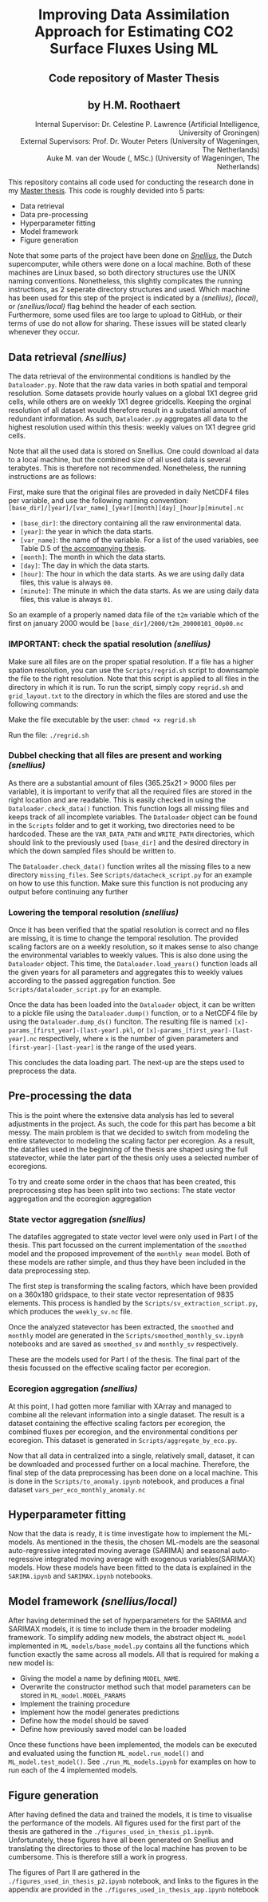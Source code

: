 # <center> Improving Data Assimilation Approach for Estimating CO2 Surface Fluxes Using ML </center>
## <center> Code repository of Master Thesis </center>
## <center> by H.M. Roothaert </center>

<div style="text-align: right"> Internal Supervisor: Dr. Celestine P. Lawrence (Artificial Intelligence, University of Groningen) <br>
External Supervisors: Prof. Dr. Wouter Peters (University of Wageningen, The Netherlands) <br>
Auke M. van der Woude (, MSc.) (University of Wageningen, The Netherlands) </div>

This repository contains all code used for conducting the research done in my [Master thesis](https://fse.studenttheses.ub.rug.nl/id/eprint/28972). This code is roughly devided into 5 parts:
- Data retrieval
- Data pre-processing
- Hyperparameter fitting
- Model framework
- Figure generation

Note that some parts of the project have been done on [<i>Snellius</i>](https://www.surf.nl/en/dutch-national-supercomputer-snellius), the Dutch supercomputer, while others were done on a local machine. 
Both of these machines are Linux based, so both directory structures use the UNIX naming conventions. 
Nonetheless, this slightly complicates the running instructions, as 2 seperate directory structures and used. 
Which machine has been used for this step of the project is indicated by a _(snellius)_,  _(local)_, or _(snellius/local)_ flag behind the header of each section.  
Furthermore, some used files are too large to upload to GitHub, or their terms of use do not allow for sharing. 
These issues will be stated clearly whenever they occur.

## Data retrieval _(snellius)_

The data retrieval of the environmental conditions is handled by the `Dataloader.py`. Note that the raw data varies in both spatial and temporal resolution. Some datasets provide hourly values on a global 1X1 degree grid cells, while others are on weekly 1X1 degree gridcells. Keeping the orginal resolution of all dataset would therefore result in a substantial amount of redundant information. As such, `Dataloader.py` aggregates all data to the highest resolution used within this thesis: weekly values on 1X1 degree grid cells. 

Note that all the used data is stored on Snellius. 
One could download al data to a local machine, but the combined size of all used data is several terabytes. This is therefore not recommended. Nonetheless, the running instructions are as follows:

First, make sure that the original files are proveded in daily NetCDF4 files per variable, and use the following naming convention:
`[base_dir]/[year]/[var_name]_[year][month][day]_[hour]p[minute].nc`

- `[base_dir]`: the directory containing all the raw environmental data. 
- `[year]`: the year in which the data starts. 
- `[var_name]`: the name of the variable. For a list of the used variables, see Table D.5 of [the accompanying thesis](https://fse.studenttheses.ub.rug.nl/id/eprint/28972).
- `[month]`: The month in which the data starts.
- `[day]`: The day in which the data starts.
- `[hour]`: The hour in which the data starts. As we are using daily data files, this value is always `00`.
- `[minute]`: The minute in which the data starts. As we are using daily data files, this value is always `01`.

So an example of a properly named data file of the `t2m` variable which of the first on january 2000 would be `[base_dir]/2000/t2m_20000101_00p00.nc`

### IMPORTANT: check the spatial resolution _(snellius)_
Make sure all files are on the proper spatial resolution. If a file has a higher spation resolution, you can use the `Scripts/regrid.sh` script to downsample the file to the right resolution. Note that this script is applied to all files in the directory in which it is run. 
To run the script, simply copy `regrid.sh` and `grid_layout.txt` to the directory in which the files are stored and use the following commands:

Make the file executable by the user:
`chmod +x regrid.sh`

Run the file:
`./regrid.sh`

### Dubbel checking that all files are present and working _(snellius)_

As there are a substantial amount of files (365.25x21 > 9000 files per variable), it is important to verify that all the required files are stored in the right location and are readable. 
This is easily checked in using the `Dataloader.check_data()` function. This function logs all missing files and keeps track of all incomplete variables. 
The `Dataloader` object can be found in the `Scripts` folder and to get it working, two directories need to be hardcoded. 
These are the `VAR_DATA_PATH` and `WRITE_PATH` directories, which should link to the previously used `[base_dir]` and the desired directory in which the down sampled files should be written to.

The `Dataloader.check_data()` function writes all the missing files to a new directory `missing_files`. 
See `Scripts/datacheck_script.py` for an example on how to use this function. 
Make sure this function is not producing any output before continuing any further

### Lowering the temporal resolution _(snellius)_

Once it has been verified that the spatial resolution is correct and no files are missing, it is time to change the temporal resolution. 
The provided scaling factors are on a weekly resolution, so it makes sense to also change the environmental variables to weekly values. 
This is also done using the `Dataloader` object. This time, the `Dataloader.load_years()` function loads all the given years for all parameters and aggregates this to weekly values according to the passed aggregation function. 
See `Scripts/dataloader_script.py` for an example.

Once the data has been loaded into the `Dataloader` object, it can be written to a pickle file using the `Dataloader.dump()` function, or to a NetCDF4 file by using the `Dataloader.dump_ds()` funciton.
The resulting file is named `[x]-params_[first_year]-[last-year].pkl`, or `[x]-params_[first_year]-[last-year].nc` respectively, where `x` is the number of given parameters and `[first-year]-[last-year]` is the range of the used years.

This concludes the data loading part. The next-up are the steps used to preprocess the data.

## Pre-processing the data
This is the point where the extensive data analysis has led to several adjustments in the project. As such, the code for this part has become a bit messy. 
The main problem is that we decided to switch from modeling the entire statevector to modeling the scaling factor per ecoregion.
As a result, the datafiles used in the beginning of the thesis are shaped using the full statevector, while the later part of the thesis only uses a selected number of ecoregions.

To try and create some order in the chaos that has been created, this preprocessing step has been split into two sections: The state vector aggregation and the ecoregion aggregation

### State vector aggregation _(snellius)_
The datafiles aggregated to state vector level were only used in Part I of the thesis. 
This part focussed on the current implementation of the `smoothed` model and the proposed improvement of the `monthly mean` model.
Both of these models are rather simple, and thus they have been included in the data preprocessing step. 

The first step is transforming the scaling factors, which have been provided on a 360x180 gridspace, to their state vector representation of 9835 elements. 
This process is handled by the `Scripts/sv_extraction_script.py`, which produces the `weekly_sv.nc` file. 

Once the analyzed statevector has been extracted, the `smoothed` and `monthly` model are generated in the `Scripts/smoothed_monthly_sv.ipynb` notebooks and are saved as `smoothed_sv` and `monthly_sv` respectively.

These are the models used for Part I of the thesis.
The final part of the thesis focussed on the effective scaling factor per ecoregion.

### Ecoregion aggregation _(snellius)_
At this point, I had gotten more familiar with XArray and managed to combine all the relevant information into a single dataset. 
The result is a dataset containing the effective scaling factors per ecoregion, the combined fluxes per ecoregion, and the environmental conditions per ecoregion. 
This dataset is generated in `Scripts/aggregate_by_eco.py`. 


Now that all data in centralized into a single, relatively small, dataset, it can be downloaded and processed further on a local machine.
Therefore, the final step of the data preprocessing has been done on a local machine. 
This is done in the `Scripts/to_anomaly.ipynb` notebook, and produces a final dataset `vars_per_eco_monthly_anomaly.nc`

## Hyperparameter fitting
Now that the data is ready, it is time investigate how to implement the ML-models. 
As mentioned in the thesis, the chosen ML-models are the seasonal auto-regressive integrated moving average (SARIMA) and seasonal auto-regressive integrated moving average with exogenous variables(SARIMAX) models. 
How these models have been fitted to the data is explained in the `SARIMA.ipynb` and `SARIMAX.ipynb` notebooks.

## Model framework _(snellius/local)_

After having determined the set of hyperparameters for the SARIMA and SARIMAX models, it is time to include them in the broader modeling framework. 
To simplify adding new models, the abstract object `ML_model` implemented in `ML_models/base_model.py` contains all the functions which function exactly the same across all models.
All that is required for making a new model is:
- Giving the model a name by defining `MODEL_NAME`.
- Overwrite the constructor method such that model parameters can be stored in `ML_model.MODEL_PARAMS`
- Implement the training procedure
- Implement how the model generates predictions
- Define how the model should be saved
- Define how previously saved model can be loaded

Once these functions have been implemented, the models can be executed and evaluated using the function `ML_model.run_model()` and `ML_model.test_model()`. 
See `./run_ML_models.ipynb` for examples on how to run each of the 4 implemented models.

## Figure generation
After having defined the data and trained the models, it is time to visualise the performance of the models.
All figures used for the first part of the thesis are gathered in the `./figures_used_in_thesis_p1.ipynb`. 
Unfortunately, these figures have all been generated on Snellius and translating the directories to those of the local machine has proven to be cumbersome. This is therefore still a work in progress.

The figures of Part II are gathered in the `./figures_used_in_thesis_p2.ipynb` notebook, and links to the figures in the appendix are provided in the `./figures_used_in_thesis_app.ipynb` notebook


